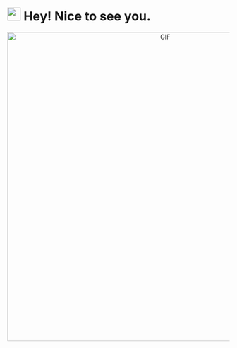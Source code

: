 <h1><img src="https://emojis.slackmojis.com/emojis/images/1531849430/4246/blob-sunglasses.gif?1531849430" width="30"/> Hey! Nice to see you.</h1>

<div align="center">
<img hight="300" width="700" alt="GIF" align="center" src="https://github.com/Wissam111/Wissam111/blob/master/assets/giphy.gif">
</div>

</br>
</br>
</br>
